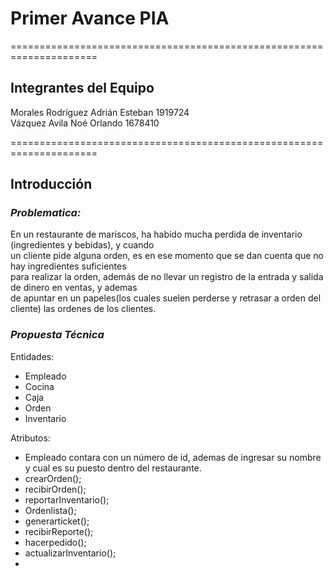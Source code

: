 # Primer Avance PIA
=====================================================================
## Integrantes del Equipo

Morales Rodríguez Adrián Esteban 1919724\
Vázquez Avila Noé Orlando 1678410

=====================================================================
## Introducción

### *Problematica:* 
En un restaurante de mariscos, ha habido mucha perdida de inventario (ingredientes y bebidas), y cuando <br />un cliente pide alguna orden, es en ese momento que se dan cuenta que no hay ingredientes suficientes <br />para realizar la orden, además de no llevar un registro de la entrada y salida de dinero en ventas, y ademas <br />de apuntar en un papeles(los cuales suelen perderse y retrasar a orden del cliente) las ordenes de los clientes.

### *Propuesta Técnica*
Entidades:
- Empleado
- Cocina
- Caja
- Orden
- Inventario

Atributos:
- Empleado contara con un número de id, ademas de ingresar su nombre y cual es su puesto dentro del restaurante.
- crearOrden();
- recibirOrden();
- reportarInventario();
- Ordenlista();
- generarticket();
- recibirReporte();
- hacerpedido();
- actualizarInventario();
- 
